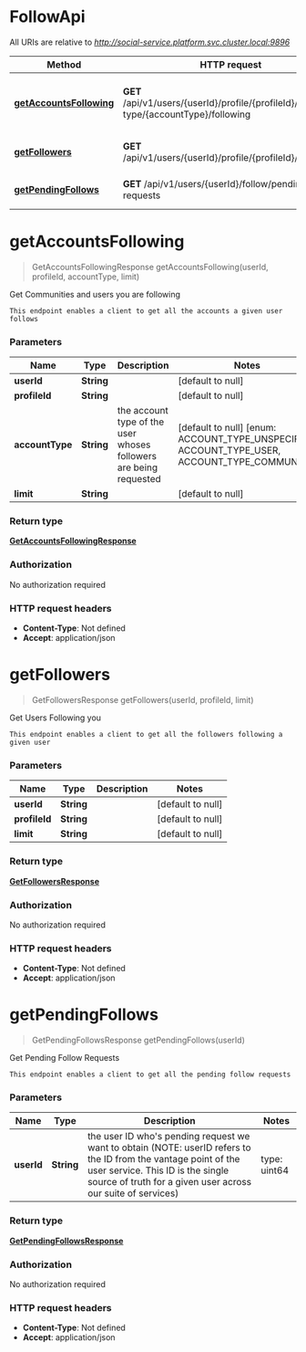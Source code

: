 # FollowApi

All URIs are relative to *http://social-service.platform.svc.cluster.local:9896*

| Method | HTTP request | Description |
|------------- | ------------- | -------------|
| [**getAccountsFollowing**](FollowApi.md#getAccountsFollowing) | **GET** /api/v1/users/{userId}/profile/{profileId}/account-type/{accountType}/following | Get Communities and users you are following |
| [**getFollowers**](FollowApi.md#getFollowers) | **GET** /api/v1/users/{userId}/profile/{profileId}/followers | Get Users Following you |
| [**getPendingFollows**](FollowApi.md#getPendingFollows) | **GET** /api/v1/users/{userId}/follow/pending-requests | Get Pending Follow Requests |


<a name="getAccountsFollowing"></a>
# **getAccountsFollowing**
> GetAccountsFollowingResponse getAccountsFollowing(userId, profileId, accountType, limit)

Get Communities and users you are following

    This endpoint enables a client to get all the accounts a given user follows

### Parameters

|Name | Type | Description  | Notes |
|------------- | ------------- | ------------- | -------------|
| **userId** | **String**|  | [default to null] |
| **profileId** | **String**|  | [default to null] |
| **accountType** | **String**| the account type of the user whoses followers are being requested | [default to null] [enum: ACCOUNT_TYPE_UNSPECIFIED, ACCOUNT_TYPE_USER, ACCOUNT_TYPE_COMMUNITY] |
| **limit** | **String**|  | [default to null] |

### Return type

[**GetAccountsFollowingResponse**](../Models/GetAccountsFollowingResponse.md)

### Authorization

No authorization required

### HTTP request headers

- **Content-Type**: Not defined
- **Accept**: application/json

<a name="getFollowers"></a>
# **getFollowers**
> GetFollowersResponse getFollowers(userId, profileId, limit)

Get Users Following you

    This endpoint enables a client to get all the followers following a given user

### Parameters

|Name | Type | Description  | Notes |
|------------- | ------------- | ------------- | -------------|
| **userId** | **String**|  | [default to null] |
| **profileId** | **String**|  | [default to null] |
| **limit** | **String**|  | [default to null] |

### Return type

[**GetFollowersResponse**](../Models/GetFollowersResponse.md)

### Authorization

No authorization required

### HTTP request headers

- **Content-Type**: Not defined
- **Accept**: application/json

<a name="getPendingFollows"></a>
# **getPendingFollows**
> GetPendingFollowsResponse getPendingFollows(userId)

Get Pending Follow Requests

    This endpoint enables a client to get all the pending follow requests

### Parameters

|Name | Type | Description  | Notes |
|------------- | ------------- | ------------- | -------------|
| **userId** | **String**| the user ID who&#39;s pending request we want to obtain (NOTE: userID refers to the ID from the vantage point of the user service. This ID is the single source of truth for a given user across our suite of services) | type: uint64 | [default to null] |

### Return type

[**GetPendingFollowsResponse**](../Models/GetPendingFollowsResponse.md)

### Authorization

No authorization required

### HTTP request headers

- **Content-Type**: Not defined
- **Accept**: application/json

